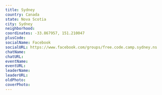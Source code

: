 ```yaml
---
title: Sydney
country: Canada
state: Nova Scotia
city: Sydney
neighborhood: 
coordinates: -33.867957, 151.210047
plusCode:
socialName: Facebook
socialURL: https://www.facebook.com/groups/free.code.camp.sydney.ns
chatName:
chatURL:
eventName:
eventURL:
leaderName:
leaderURL:
oldPhoto: 
coverPhoto:
---
```

